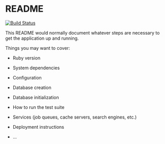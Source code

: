 # README

[![Build Status](https://travis-ci.org/VadimValitov/task-manager.svg?branch=develop)](https://travis-ci.org/VadimValitov/task-manager)

This README would normally document whatever steps are necessary to get the
application up and running.

Things you may want to cover:

* Ruby version

* System dependencies

* Configuration

* Database creation

* Database initialization

* How to run the test suite

* Services (job queues, cache servers, search engines, etc.)

* Deployment instructions

* ...
